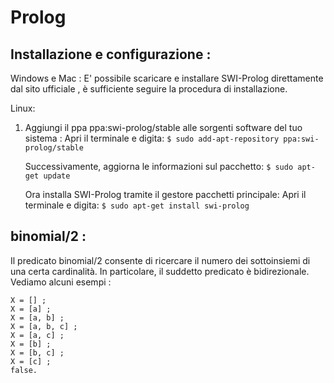 Prolog
===================



Installazione e configurazione :
----------

Windows e Mac :
E' possibile scaricare e installare SWI-Prolog direttamente dal sito ufficiale <link>,
è sufficiente seguire la procedura di installazione.

Linux:

 1. Aggiungi il ppa ppa:swi-prolog/stable alle sorgenti software del tuo sistema :
       Apri il terminale e digita:
       ```$ sudo add-apt-repository ppa:swi-prolog/stable ```

       Successivamente, aggiorna le informazioni sul pacchetto:
       ```$ sudo apt-get update```

       Ora installa SWI-Prolog tramite il gestore pacchetti principale:
       Apri il terminale e digita:
       ```$ sudo apt-get install swi-prolog```

binomial/2 :
----------

Il predicato binomial/2 consente di ricercare il numero dei sottoinsiemi di una certa cardinalità. In
particolare, il suddetto predicato è bidirezionale. Vediamo alcuni esempi :

```?- binomial( [ a,b,c ], X ).
X = [] ;
X = [a] ;
X = [a, b] ;
X = [a, b, c] ;
X = [a, c] ;
X = [b] ;
X = [b, c] ;
X = [c] ;
false. 
```




